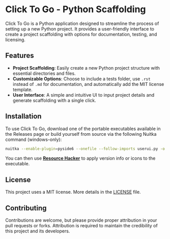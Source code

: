 # Click To Go - Python Scaffolding

Click To Go is a Python application designed to streamline the process of setting up a new Python project. It provides a user-friendly interface to create a project scaffolding with options for documentation, testing, and licensing.

## Features

- **Project Scaffolding**: Easily create a new Python project structure with essential directories and files.
- **Customizable Options**: Choose to include a tests folder, use `.rst` instead of `.md` for documentation, and automatically add the MIT license template.
- **User Interface**: A simple and intuitive UI to input project details and generate scaffolding with a single click.

## Installation

To use Click To Go, download one of the portable executables available in the Releases page or build yourself from source via the following Nuitka command (windows-only):
```bash
nuitka --enable-plugin=pyside6 --onefile --follow-imports userui.py -o ClickToGo_Python.exe --disable-console
```
You can then use [**Resource Hacker**](https://www.angusj.com/resourcehacker/) to apply version info or icons to the executable.

## License
This project uses a MIT license.
More details in the [LICENSE](LICENSE) file.

## Contributing
Contributions are welcome, but please provide proper attribution in your pull requests or forks. Attribution is required to maintain the credibility of this project and its developers.

